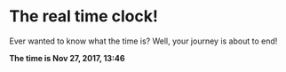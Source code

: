 # The real time clock!

Ever wanted to know what the time is? Well, your journey is about to end!

**The time is Nov 27, 2017, 13:46**